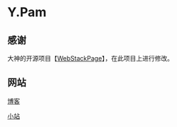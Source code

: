 Y.Pam
===

## 感谢

大神的开源项目【[WebStackPage](https://github.com/WebStackPage)】，在此项目上进行修改。

## 网站

[博客](https://www.cnblogs.com/pam-sh/)

[小站](http://wiki.span.fun/)
